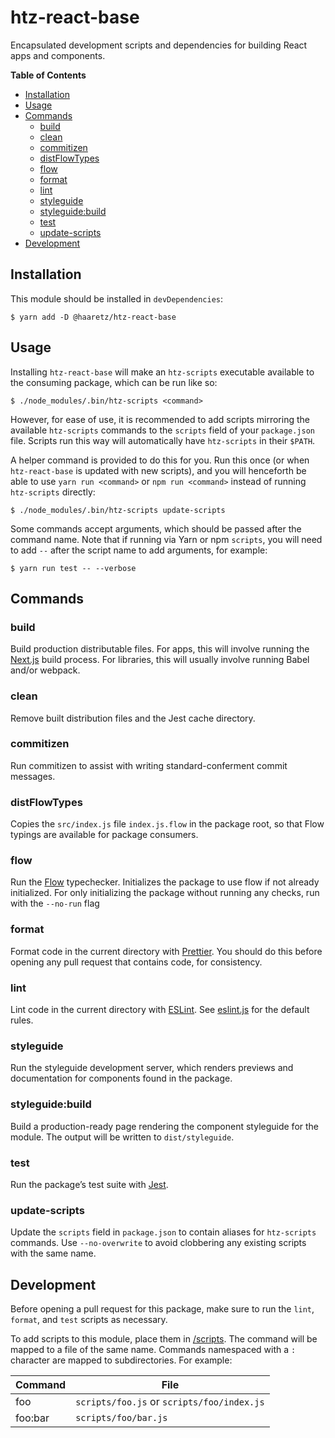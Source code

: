 # htz-react-base

Encapsulated development scripts and dependencies for building React apps and
components.

<!-- START doctoc generated TOC please keep comment here to allow auto update -->
<!-- DON'T EDIT THIS SECTION, INSTEAD RE-RUN doctoc TO UPDATE -->
**Table of Contents**

- [Installation](#installation)
- [Usage](#usage)
- [Commands](#commands)
  - [build](#build)
  - [clean](#clean)
  - [commitizen](#commitizen)
  - [distFlowTypes](#distFlowTypes)
  - [flow](#flow)
  - [format](#format)
  - [lint](#lint)
  - [styleguide](#styleguide)
  - [styleguide:build](#styleguidebuild)
  - [test](#test)
  - [update-scripts](#update-scripts)
- [Development](#development)

<!-- END doctoc generated TOC please keep comment here to allow auto update -->

## Installation

This module should be installed in `devDependencies`:

```console
$ yarn add -D @haaretz/htz-react-base
```

## Usage

Installing `htz-react-base` will make an `htz-scripts` executable available to
the consuming package, which can be run like so:

```console
$ ./node_modules/.bin/htz-scripts <command>
```

However, for ease of use, it is recommended to add scripts mirroring the
available `htz-scripts` commands to the `scripts` field of your `package.json`
file. Scripts run this way will automatically have `htz-scripts` in their
`$PATH`.

A helper command is provided to do this for you. Run this once (or when
`htz-react-base` is updated with new scripts), and you will henceforth be able
to use `yarn run <command>` or `npm run <command>` instead of running `htz-scripts`
directly:

```console
$ ./node_modules/.bin/htz-scripts update-scripts
```

Some commands accept arguments, which should be passed after the command name.
Note that if running via Yarn or npm `scripts`, you will need to add `--`
after the script name to add arguments, for example:

```console
$ yarn run test -- --verbose
```

## Commands

### build

Build production distributable files. For apps, this will involve running the
[Next.js](https://github.com/zeit/next.js) build process. For libraries, this
will usually involve running Babel and/or webpack.

### clean

Remove built distribution files and the Jest cache directory.

### commitizen

Run commitizen to assist with writing standard-conferment commit messages.

### distFlowTypes

Copies the `src/index.js` file `index.js.flow` in the package root, so that
Flow typings are available for package consumers.

### flow
Run the [Flow](flow.org/) typechecker. Initializes the package to use flow if
not already initialized. For only initializing the package without running any 
checks, run with the `--no-run` flag

### format

Format code in the current directory with [Prettier](https://prettier.io/).
You should do this before opening any pull request that contains code, for
consistency.

### lint

Lint code in the current directory with [ESLint](https://eslint.org/). See
[eslint.js](eslint.js) for the default rules.

### styleguide

Run the styleguide development server, which renders previews and documentation
for components found in the package.

### styleguide:build

Build a production-ready page rendering the component styleguide for the module.
The output will be written to `dist/styleguide`.

### test

Run the package’s test suite with [Jest](https://facebook.github.io/jest/).

### update-scripts

Update the `scripts` field in `package.json` to contain aliases for `htz-scripts`
commands. Use `--no-overwrite` to avoid clobbering any existing scripts with the
same name.

## Development

Before opening a pull request for this package, make sure to run the `lint`,
`format`, and `test` scripts as necessary.

To add scripts to this module, place them in [/scripts](/scripts). The command
will be mapped to a file of the same name. Commands namespaced with a `:`
character are mapped to subdirectories. For example:

| Command | File                                       |
|---------|--------------------------------------------|
| foo     | `scripts/foo.js` or `scripts/foo/index.js` |
| foo:bar | `scripts/foo/bar.js`                       |
